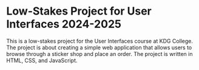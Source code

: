 # Low-Stakes Project for User Interfaces 2024-2025

This is a low-stakes project for the User Interfaces course at KDG College. The project is about
creating a simple web application that allows users to browse through a sticker shop and place an order. The project is
written in HTML, CSS, and JavaScript.

